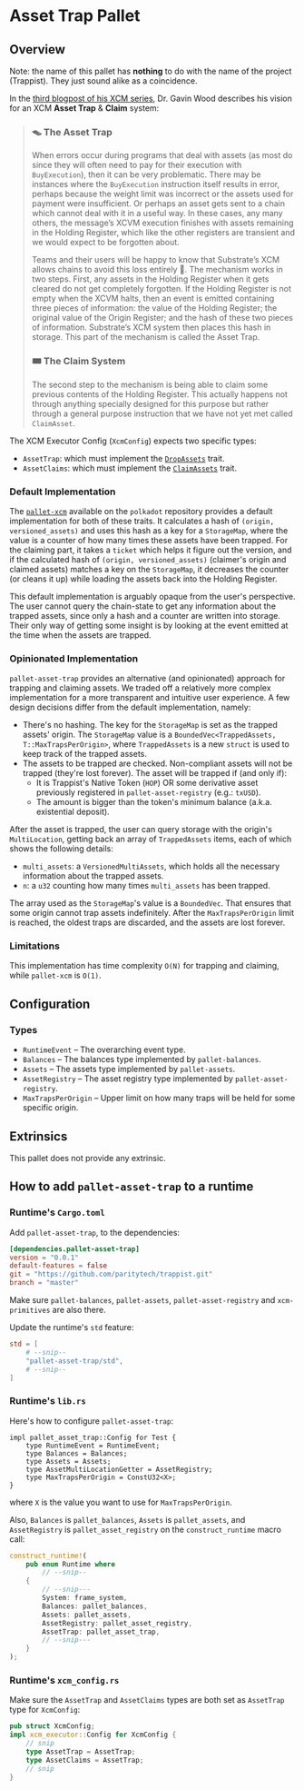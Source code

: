 # Asset Trap Pallet

## Overview

Note: the name of this pallet has **nothing** to do with the name of the project (Trappist). They just sound alike as a coincidence.

In the [third blogpost of his XCM series](https://medium.com/polkadot-network/xcm-part-iii-execution-and-error-management-ceb8155dd166), Dr. Gavin Wood describes his vision for an XCM **Asset Trap** & **Claim** system:

> ### 🪤 The Asset Trap
> When errors occur during programs that deal with assets (as most do since they will often need to pay for their execution with `BuyExecution`), then it can be very problematic. There may be instances where the `BuyExecution` instruction itself results in error, perhaps because the weight limit was incorrect or the assets used for payment were insufficient. Or perhaps an asset gets sent to a chain which cannot deal with it in a useful way. In these cases, any many others, the message’s XCVM execution finishes with assets remaining in the Holding Register, which like the other registers are transient and we would expect to be forgotten about.
>
> Teams and their users will be happy to know that Substrate’s XCM allows chains to avoid this loss entirely 🎉. The mechanism works in two steps. First, any assets in the Holding Register when it gets cleared do not get completely forgotten. If the Holding Register is not empty when the XCVM halts, then an event is emitted containing three pieces of information: the value of the Holding Register; the original value of the Origin Register; and the hash of these two pieces of information. Substrate’s XCM system then places this hash in storage. This part of the mechanism is called the Asset Trap.
> 
> ### 🎟 The Claim System
> 
> The second step to the mechanism is being able to claim some previous contents of the Holding Register. This actually happens not through anything specially designed for this purpose but rather through a general purpose instruction that we have not yet met called `ClaimAsset`.

The XCM Executor Config (`XcmConfig`) expects two specific types:
- `AssetTrap`: which must implement the [`DropAssets`](https://github.com/paritytech/polkadot/blob/1a034bd6de0e76721d19aed02a538bcef0787260/xcm/xcm-executor/src/traits/drop_assets.rs#L24) trait.
- `AssetClaims`: which must implement the [`ClaimAssets`](https://github.com/paritytech/polkadot/blob/1a034bd6de0e76721d19aed02a538bcef0787260/xcm/xcm-executor/src/traits/drop_assets.rs#L64) trait.

### Default Implementation

The [`pallet-xcm`](https://github.com/paritytech/polkadot/tree/master/xcm/pallet-xcm) available on the `polkadot` repository provides a default implementation for both of these traits. It calculates a hash of `(origin, versioned_assets)` and uses this hash as a key for a `StorageMap`, where the value is a counter of how many times these assets have been trapped. For the claiming part, it takes a `ticket` which helps it figure out the version, and if the calculated hash of `(origin, versioned_assets)` (claimer's origin and claimed assets) matches a key on the `StorageMap`, it decreases the counter (or cleans it up) while loading the assets back into the Holding Register.

This default implementation is arguably opaque from the user's perspective. The user cannot query the chain-state to get any information about the trapped assets, since only a hash and a counter are written into storage. Their only way of getting some insight is by looking at the event emitted at the time when the assets are trapped.

### Opinionated Implementation

`pallet-asset-trap` provides an alternative (and opinionated) approach for trapping and claiming assets. We traded off a relatively more complex implementation for a more transparent and intuitive user experience. A few design decisions differ from the default implementation, namely:
- There's no hashing. The key for the `StorageMap` is set as the trapped assets' origin. The `StorageMap` value is a `BoundedVec<TrappedAssets, T::MaxTrapsPerOrigin>`, where `TrappedAssets` is a new `struct` is used to keep track of the trapped assets.
- The assets to be trapped are checked. Non-compliant assets will not be trapped (they're lost forever). The asset will be trapped if (and only if):
    - It is Trappist's Native Token (`HOP`) OR some derivative asset previously registered in `pallet-asset-registry` (e.g.: `txUSD`).
    - The amount is bigger than the token's minimum balance (a.k.a. existential deposit).

After the asset is trapped, the user can query storage with the origin's `MultiLocation`, getting back an array of `TrappedAssets` items, each of which shows the following details:
- `multi_assets`: a `VersionedMultiAssets`, which holds all the necessary information about the trapped assets.
- `n`: a `u32` counting how many times `multi_assets` has been trapped.

The array used as the `StorageMap`'s value is a `BoundedVec`. That ensures that some origin cannot trap assets indefinitely. After the `MaxTrapsPerOrigin` limit is reached, the oldest traps are discarded, and the assets are lost forever.

### Limitations

This implementation has time complexity `O(N)` for trapping and claiming, while `pallet-xcm` is `O(1)`.

## Configuration

### Types
* `RuntimeEvent` – The overarching event type.
* `Balances` – The balances type implemented by `pallet-balances`.
* `Assets` – The assets type implemented by `pallet-assets`.
* `AssetRegistry` – The asset registry type implemented by `pallet-asset-registry`.
* `MaxTrapsPerOrigin` – Upper limit on how many traps will be held for some specific origin.

## Extrinsics

This pallet does not provide any extrinsic.

## How to add `pallet-asset-trap` to a runtime

### Runtime's `Cargo.toml`

Add `pallet-asset-trap`, to the dependencies:
```toml
[dependencies.pallet-asset-trap]
version = "0.0.1"
default-features = false
git = "https://github.com/paritytech/trappist.git"
branch = "master"
```

Make sure `pallet-balances`, `pallet-assets`, `pallet-asset-registry` and `xcm-primitives` are also there.

Update the runtime's `std` feature:
```toml
std = [
    # --snip--
    "pallet-asset-trap/std",
    # --snip--
]
```

### Runtime's `lib.rs`

Here's how to configure `pallet-asset-trap`:
```
impl pallet_asset_trap::Config for Test {
    type RuntimeEvent = RuntimeEvent;
    type Balances = Balances;
    type Assets = Assets;
    type AssetMultiLocationGetter = AssetRegistry;
    type MaxTrapsPerOrigin = ConstU32<X>;
}
```

where `X` is the value you want to use for `MaxTrapsPerOrigin`.

Also, `Balances` is `pallet_balances`, `Assets` is `pallet_assets`, and `AssetRegistry` is `pallet_asset_registry` on the `construct_runtime` macro call:

```rust
construct_runtime!(
    pub enum Runtime where
        // --snip--
    {
        // --snip---
        System: frame_system,
        Balances: pallet_balances,
        Assets: pallet_assets,
        AssetRegistry: pallet_asset_registry,
        AssetTrap: pallet_asset_trap,
        // --snip---
    }
);
```

### Runtime's `xcm_config.rs`

Make sure the `AssetTrap` and `AssetClaims` types are both set as `AssetTrap` type for `XcmConfig`:
```rust
pub struct XcmConfig;
impl xcm_executor::Config for XcmConfig {
    // snip
    type AssetTrap = AssetTrap;
    type AssetClaims = AssetTrap;
    // snip
}
```